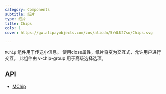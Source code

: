 ```yaml
---
category: Components
subtitle: 纸片
type: 纸片
title: Chips
cols: 1
cover: https://gw.alipayobjects.com/zos/alicdn/5rWLU27so/Chips.svg

---
```


`MChip` 组件用于传送小信息。 使用close属性，纸片将变为交互式，允许用户进行交互。 此组件由 v-chip-group 用于高级选择选项。

## API

- [MChip](/docs/api/MChip)